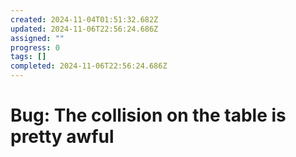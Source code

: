 ```yaml
---
created: 2024-11-04T01:51:32.682Z
updated: 2024-11-06T22:56:24.686Z
assigned: ""
progress: 0
tags: []
completed: 2024-11-06T22:56:24.686Z
---
```


# Bug: The collision on the table is pretty awful
